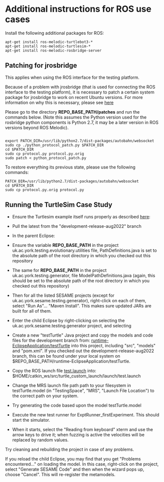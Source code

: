 # Additional instructions for ROS use cases
Install the following additional packages for ROS:

```
apt-get install ros-melodic-turtlebot3-*
apt-get install ros-melodic-turtlesim-*
apt-get install ros-melodic-rosbridge-server
```

## Patching for jrosbridge

This applies when using the ROS interface for the testing platform.

Because of a problem with jrosbridge (that is used for connecting the
ROS interface to the testing platform), it is necessary to patch a
certain system package for jrosbridge to work on recent Ubuntu versions.
For more information on why this is necessary, please see
[here](https://github.com/RobotWebTools/rosbridge_suite/issues/488)

Please go to the directory **REPO_BASE_PATH/patches** and run the
commands below. (Note this assumes the Python version used for the
rosbridge python components is Python 2.7, it may be a later version
in ROS versions beyond ROS Melodic).

```

export PATCH_DIR=/usr/lib/python2.7/dist-packages/autobahn/websocket
sudo cp ./python_protocol_patch.py $PATCH_DIR
cd $PATCH_DIR
sudo cp protocol.py protocol.py.orig
sudo patch < python_protocol_patch.py
```

To restore everything  its previous state, please use the following
commands:

```
PATCH_DIR=/usr/lib/python2.7/dist-packages/autobahn/websocket
cd $PATCH_DIR
sudo cp protocol.py.orig protocol.py
```

## Running the TurtleSim Case Study

- Ensure the Turtlesim example itself runs properly as described
  [here](http://wiki.ros.org/turtlesim):

- Pull the latest from the "development-release-aug2022" branch

- In the parent Eclipse:

- Ensure the variable **REPO_BASE_PATH** in the project
uk.ac.york.testing.evolutionary.utilities file, PathDefinitions.java
is set to the absolute path of the root directory in which you checked
out this repository

- The same for **REPO_BASE_PATH** in the project
uk.ac.york.testing.generator, file ModelPathDefinitions.java (again,
this should be set to the absolute path of the root directory in which
you checked out this repository)

- Then for all the listed SESAME projects (except for
uk.ac.york.sesame.testing.generator), right-click on each of them,
select "Run As"... "Maven Install". This makes sure updated JARs are
built for all of them.

- Enter the child Eclipse by right-clicking on selecting the
uk.ac.york.sesame.testing.generator project, and selecting

- Create a new "testTurtle" Java project and copy the models and code
files for the development branch from:
[runtime-EclipseApplication/testTurtle](https://github.com/sesame-project/simulationBasedTesting/tree/development-release-aug2022/runtime-EclipseApplication/testTurtle)
into this project, including "src", "models" and "pom.xml". If you
checked out the development-release-aug2022 branch, this can be found
under your local system on
$REPO_BASE_PATH/runtime-EclipseApplication/testTurtle.

- Copy the ROS launch file
[test.launch](https://github.com/sesame-project/simulationBasedTesting/blob/development-release-aug2022/temp-launch-scripts/launch-scripts/test.launch)
into: $HOME/catkin_ws/src/turtle_custom_launch/launch/test.launch

- Change the MRS launch file path path to your filesystem in
testTurtle.model (in "TestingSpace", "MRS", "Launch File Location") to
the correct path on your system.

- Try generating the code based upon the model testTurtle.model

- Execute the new test runner for ExptRunner_firstExperiment.  This
should start the simulator.

- When it starts, select the "Reading from keyboard" xterm and
use the arrow keys to drive it; when fuzzing is active the
velocities will be replaced by random values.

Try cleaning and rebuilding the project in case of any problems.

If you reload the child Eclipse, you may find that you get "Problems
encountered..." on loading the model. In this case, right-click on the
project, select "Generate SESAME Code" and then when the wizard
pops up, choose "Cancel". This will re-register the metamodels.
